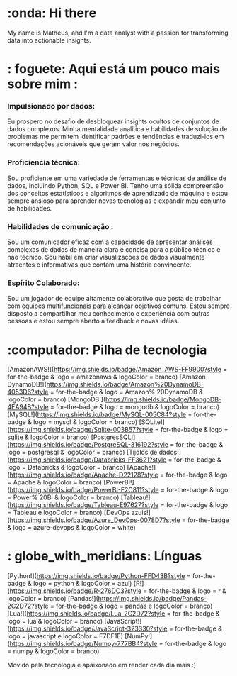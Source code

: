  # :onda: Hi there 
My name is Matheus, and I'm a data analyst with a passion for transforming data into actionable insights.

# : foguete: Aqui está um pouco mais sobre mim : 
### Impulsionado por dados:
Eu prospero no desafio de desbloquear insights ocultos de conjuntos de dados complexos. Minha mentalidade analítica e habilidades de solução de problemas me permitem identificar padrões e tendências e traduzi-los em recomendações acionáveis que geram valor nos negócios.
### Proficiencia técnica: 
Sou proficiente em uma variedade de ferramentas e técnicas de análise de dados, incluindo Python, SQL e Power BI. Tenho uma sólida compreensão dos conceitos estatísticos e algoritmos de aprendizado de máquina e estou sempre ansioso para aprender novas tecnologias e expandir meu conjunto de habilidades.
### Habilidades de comunicação : 
Sou um comunicador eficaz com a capacidade de apresentar análises complexas de dados de maneira clara e concisa para o público técnico e não técnico. Sou hábil em criar visualizações de dados visualmente atraentes e informativas que contam uma história convincente.
### Espírito Colaborado:
Sou um jogador de equipe altamente colaborativo que gosta de trabalhar com equipes multifuncionais para alcançar objetivos comuns. Estou sempre disposto a compartilhar meu conhecimento e experiência com outras pessoas e estou sempre aberto a feedback e novas idéias.

# :computador: Pilha de tecnologia 
[AmazonAWS!](https://img.shields.io/badge/Amazon_AWS-FF9900?style = for-the-badge & logo = amazonaws & logoColor = branco) [Amazon DynamoDB!](https://img.shields.io/badge/Amazon%20DynamoDB-4053D6?style = for-the-badge & logo = Amazon% 20DynamoDB & logoColor = branco) [MongoDB!](https://img.shields.io/badge/MongoDB-4EA94B?style = for-the-badge & logo = mongodb & logoColor = branco) [MySQL!](https://img.shields.io/badge/MySQL-005C84?style = for-the-badge & logo = mysql & logoColor = branco) [SQLite!](https://img.shields.io/badge/Sqlite-003B57?style = for-the-badge & logo = sqlite & logoColor = branco) [PostgresSQL!](https://img.shields.io/badge/PostgreSQL-316192?style = for-the-badge & logo = postgresql & logoColor = branco) [Tijolos de dados!](https://img.shields.io/badge/Databricks-FF3621?style = for-the-badge & logo = Databricks & logoColor = branco) [Apache!](https://img.shields.io/badge/Apache-D22128?style = for-the-badge & logo = Apache & logoColor = branco) [PowerBI!](https://img.shields.io/badge/PowerBI-F2C811?style = for-the-badge & logo = Power% 20BI & logoColor = branco) [Tableau!](https://img.shields.io/badge/Tableau-E97627?style = for-the-badge & logo = Tableau e logoColor = branco) [DevOps azuis!](https://img.shields.io/badge/Azure_DevOps-0078D7?style = for-the-badge & logo = azure-devops & logoColor = white)

# : globe_with_meridians: Línguas
[Python!](https://img.shields.io/badge/Python-FFD43B?style = for-the-badge & logo = python & logoColor = azul) [R!](https://img.shields.io/badge/R-276DC3?style = for-the-badge & logo = r & logoColor = branco) [Pandas!](https://img.shields.io/badge/Pandas-2C2D72?style = for-the-badge & logo = pandas e logoColor = branco) [Lua!](https://img.shields.io/badge/Lua-2C2D72?style = for-the-badge & logo = lua & logoColor = branco) [JavaScript!](https://img.shields.io/badge/JavaScript-323330?style = for-the-badge & logo = javascript e logoColor = F7DF1E) [NumPy!](https://img.shields.io/badge/Numpy-777BB4?style = for-the-badge & logo = numpy & logoColor = branco)

 Movido pela tecnologia e apaixonado em render cada dia mais :)

